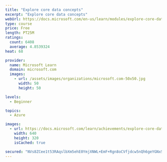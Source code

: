 ```yaml
---
title: "Explore core data concepts"
excerpt: "Explore core data concepts"
webUrl: https://docs.microsoft.com/en-us/learn/modules/explore-core-data-concepts/
type: course
price: Free
length: PT25M
ratings:
  count: 6408
  average: 4.8539324
heat: 68

provider:
  name: Microsoft Learn
  domain: microsoft.com
  images:
    - url: /assets/images/organizations/microsoft.com-50x50.jpg
      width: 50
      height: 50

levels:
  - Beginner

topics:
  - Azure

images:
  - url: https://docs.microsoft.com/learn/achievements/explore-core-data-concepts-social.png
    width: 640
    height: 320
    isCached: true

secured: "NVs8ZCee1t53RAqslbXm5ehE0YmjXNWL+EmF+Rgn8oCVfjdcw5nQh6geYGNxSZLa4CUUOpGFxDl1qwBYbv6Qdj62oV6rUs58TAvx1n5zOvO3R8KY5J7iAEfGrFB/1KXFtFO9TakfJGxq2RG4bMl4r91XGeVrlfRhwKiHt57NPr95YCRVfFnGBnicq3lM53QOjIbrxmZ7B2+kjWbsodkhKGM5k7eilfSYjd6Y9UJ6oK+lanqMqO9Aw1r0bZW9QducuW45+y/MtuF7EJYi8CsKltIjq6dRsDYNR7m+j8/WSSIKRh49pTJdJWmlzFjB+43tRarvjCevRdy6c2Yo4HwX0xqjkDpgZfHT1fBhMZ/47XK30c6wGZAvQGaZfDMJtZI5KH5QDwfj6MiOBn0bDLYFAcnZUHMUcXfmAP26s3GXbSU=;9OSPs6qCrQX7ny0nrQ+d4A=="
---
```


